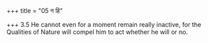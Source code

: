 +++
title = "05 न हि"

+++
3.5 He cannot even for a moment remain really inactive, for the
Qualities of Nature will compel him to act whether he will or no.
